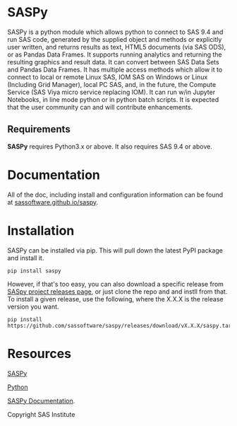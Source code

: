 # SASPy

SASPy is a python module which allows python to connect to SAS 9.4 and run SAS code,
generated by the supplied object and methods or explicitly user written, and returns
results as text, HTML5 documents (via SAS ODS), or as Pandas Data Frames. It supports running
analytics and returning the resulting graphics and result data. It can convert between SAS Data
Sets and Pandas Data Frames. It has multiple access methods which allow it to connect to
local or remote Linux SAS, IOM SAS on Windows or Linux (Including Grid Manager),
local PC SAS, and, in the future, the Compute Service (SAS Viya micro service replacing IOM).
It can run w/in Jupyter Notebooks, in line mode python or in python batch scripts. It is
expected that the user community can and will contribute enhancements. 

## Requirements

**SASPy** requires Python3.x or above. It also requires SAS 9.4 or above. 

# Documentation

All of the doc, including install and configuration information can be found at
[sassoftware.github.io/saspy](https://sassoftware.github.io/saspy/).

# Installation

SASPy can be installed via pip. This will pull down the latest PyPI package and install it.

    pip install saspy

However, if that's too easy, you can also download a specific release from
[SASpy project releases page](https://github.com/sassoftware/saspy/releases), or just clone
the repo and and instll from that. To install a given release, use the following, 
where the X.X.X is the release version you want.

    pip install https://github.com/sassoftware/saspy/releases/download/vX.X.X/saspy.tar.gz

# Resources

[SASPy](http://github.com/sassoftware/saspy/)

[Python](http://www.python.org/)

[SASPy Documentation](https://sassoftware.github.io/saspy/).

Copyright SAS Institute

